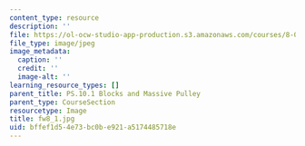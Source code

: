 ```yaml
---
content_type: resource
description: ''
file: https://ol-ocw-studio-app-production.s3.amazonaws.com/courses/8-01sc-classical-mechanics-fall-2016/bffef1d54e73bc0be921a5174485718e_fw8_1.jpg
file_type: image/jpeg
image_metadata:
  caption: ''
  credit: ''
  image-alt: ''
learning_resource_types: []
parent_title: PS.10.1 Blocks and Massive Pulley
parent_type: CourseSection
resourcetype: Image
title: fw8_1.jpg
uid: bffef1d5-4e73-bc0b-e921-a5174485718e
---
```

